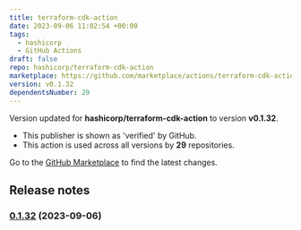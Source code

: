```yaml
---
title: terraform-cdk-action
date: 2023-09-06 11:02:54 +00:00
tags:
  - hashicorp
  - GitHub Actions
draft: false
repo: hashicorp/terraform-cdk-action
marketplace: https://github.com/marketplace/actions/terraform-cdk-action
version: v0.1.32
dependentsNumber: 29
---
```



Version updated for **hashicorp/terraform-cdk-action** to version **v0.1.32**.
- This publisher is shown as 'verified' by GitHub.
- This action is used across all versions by **29** repositories.

Go to the [GitHub Marketplace](https://github.com/marketplace/actions/terraform-cdk-action) to find the latest changes.

## Release notes


### [0.1.32](https://github.com/hashicorp/terraform-cdk-action/compare/v0.1.31...v0.1.32) (2023-09-06)

